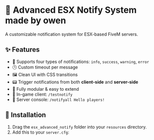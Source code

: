 # 🚀 Advanced ESX Notify System made by owen

A customizable notification system for ESX-based FiveM servers.

## ✨ Features

- 🔔 Supports four types of notifications: `info`, `success`, `warning`, `error`
- 🕒 Custom timeout per message
- 🖼️ Clean UI with CSS transitions
- 📟 Trigger notifications from both **client-side** and **server-side**
- 🧱 Fully modular & easy to extend
- 📣 In-game client: `/testnotify`
- 📣 Server console: `/notifyall Hello players!`

## 🧰 Installation

1. Drag the `esx_advanced_notify` folder into your `resources` directory.
2. Add this to your `server.cfg`:
